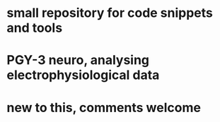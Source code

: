 # small repository for code snippets and tools
# PGY-3 neuro, analysing electrophysiological data
# new to this, comments welcome
